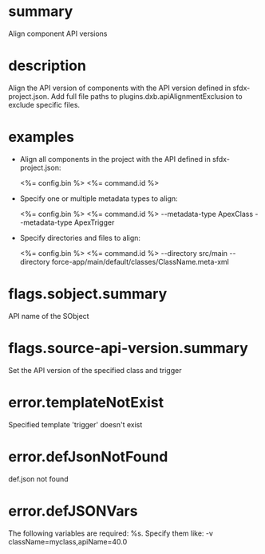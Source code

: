 # summary

Align component API versions

# description

Align the API version of components with the API version defined in sfdx-project.json. Add full file paths to plugins.dxb.apiAlignmentExclusion to exclude specific files.

# examples

- Align all components in the project with the API defined in sfdx-project.json:
  
  <%= config.bin %> <%= command.id %>

- Specify one or multiple metadata types to align:

  <%= config.bin %> <%= command.id %> --metadata-type ApexClass --metadata-type ApexTrigger

- Specify directories and files to align:

  <%= config.bin %> <%= command.id %> --directory src/main --directory force-app/main/default/classes/ClassName.meta-xml
  

# flags.sobject.summary

API name of the SObject

# flags.source-api-version.summary

Set the API version of the specified class and trigger

# error.templateNotExist

Specified template 'trigger' doesn't exist

# error.defJsonNotFound

def.json not found

# error.defJSONVars

The following variables are required: %s. Specify them like: -v className=myclass,apiName=40.0

